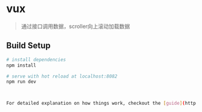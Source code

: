 # vux

> 通过接口调用数据，scroller向上滚动加载数据

## Build Setup

``` bash
# install dependencies
npm install

# serve with hot reload at localhost:8082
npm run dev



For detailed explanation on how things work, checkout the [guide](http://vuejs-templates.github.io/webpack/) and [docs for vue-loader](http://vuejs.github.io/vue-loader).
